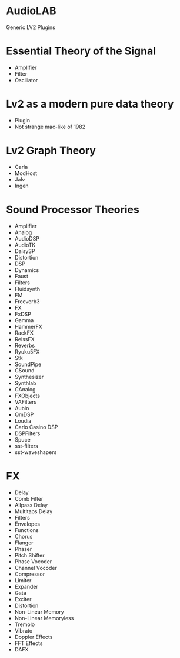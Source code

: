 # AudioLAB
 Generic LV2 Plugins

# Essential Theory of the Signal 
* Amplifier
* Filter
* Oscillator

# Lv2 as a modern pure data theory
* Plugin
* Not strange mac-like of 1982

# Lv2 Graph Theory
* Carla
* ModHost
* Jalv
* Ingen

# Sound Processor Theories
* Amplifier 
* Analog
* AudioDSP
* AudioTK
* DaisySP
* Distortion
* DSP
* Dynamics
* Faust
* Filters
* Fluidsynth
* FM
* Freeverb3
* FX
* FxDSP
* Gamma
* HammerFX
* RackFX
* ReissFX
* Reverbs
* Ryuku5FX
* Stk
* SoundPipe
* CSound
* Synthesizer
* Synthlab
* CAnalog
* FXObjects
* VAFilters
* Aubio
* QmDSP
* Loudia
* Carlo Casino DSP
* DSPFilters
* Spuce
* sst-filters
* sst-waveshapers

# FX
* Delay
* Comb Filter
* Allpass Delay
* Multitaps Delay
* Filters
* Envelopes
* Functions
* Chorus
* Flanger
* Phaser
* Pitch Shifter
* Phase Vocoder
* Channel Vocoder
* Compressor
* Limiter
* Expander
* Gate
* Exciter
* Distortion
* Non-Linear Memory
* Non-Linear Memoryless
* Tremolo
* Vibrato
* Doppler Effects
* FFT Effects
* DAFX




